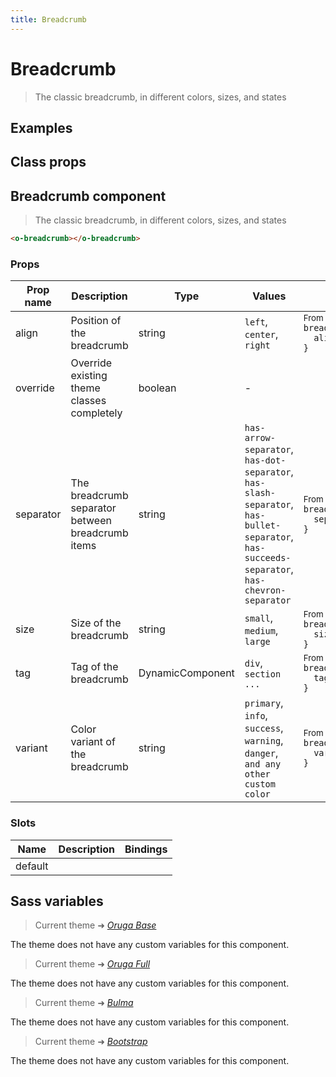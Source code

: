 ```yaml
---
title: Breadcrumb
---
```


# Breadcrumb

<div class="vp-doc">

> The classic breadcrumb, in different colors, sizes, and states

</div>

<div class="vp-example">

## Examples

<example-breadcrumb />

</div>
<div class="vp-example">

## Class props

<inspector-breadcrumb-viewer />

</div>

<div class="vp-doc">

## Breadcrumb component

> The classic breadcrumb, in different colors, sizes, and states

```html
<o-breadcrumb></o-breadcrumb>
```

### Props

| Prop name | Description                                       | Type             | Values                                                                                                                                       | Default                                                                                                                                                   |
| --------- | ------------------------------------------------- | ---------------- | -------------------------------------------------------------------------------------------------------------------------------------------- | --------------------------------------------------------------------------------------------------------------------------------------------------------- |
| align     | Position of the breadcrumb                        | string           | `left`, `center`, `right`                                                                                                                    | <div><small>From <b>config</b>:</small></div><code style='white-space: nowrap; padding: 0;'>breadcrumb: {<br>&nbsp;&nbsp;align: undefined<br>}</code>     |
| override  | Override existing theme classes completely        | boolean          | -                                                                                                                                            |                                                                                                                                                           |
| separator | The breadcrumb separator between breadcrumb items | string           | `has-arrow-separator`, `has-dot-separator`, `has-slash-separator`, `has-bullet-separator`, `has-succeeds-separator`, `has-chevron-separator` | <div><small>From <b>config</b>:</small></div><code style='white-space: nowrap; padding: 0;'>breadcrumb: {<br>&nbsp;&nbsp;separator: undefined<br>}</code> |
| size      | Size of the breadcrumb                            | string           | `small`, `medium`, `large`                                                                                                                   | <div><small>From <b>config</b>:</small></div><code style='white-space: nowrap; padding: 0;'>breadcrumb: {<br>&nbsp;&nbsp;size: undefined<br>}</code>      |
| tag       | Tag of the breadcrumb                             | DynamicComponent | `div`, `section ...`                                                                                                                         | <div><small>From <b>config</b>:</small></div><code style='white-space: nowrap; padding: 0;'>breadcrumb: {<br>&nbsp;&nbsp;tag: "section"<br>}</code>       |
| variant   | Color variant of the breadcrumb                   | string           | `primary`, `info`, `success`, `warning`, `danger`, `and any other custom color`                                                              | <div><small>From <b>config</b>:</small></div><code style='white-space: nowrap; padding: 0;'>breadcrumb: {<br>&nbsp;&nbsp;variant: undefined<br>}</code>   |

### Slots

| Name    | Description | Bindings |
| ------- | ----------- | -------- |
| default |             |          |

</div>

<div class="vp-doc">

## Sass variables

<div class="theme-orugabase">

> Current theme ➜ _[Oruga Base](https://github.com/oruga-ui/theme-oruga)_

<p>The theme does not have any custom variables for this component.</p>
</div><div class="theme-orugafull">

> Current theme ➜ _[Oruga Full](https://github.com/oruga-ui/theme-oruga)_

<p>The theme does not have any custom variables for this component.</p>
</div><div class="theme-bulma">

> Current theme ➜ _[Bulma](https://github.com/oruga-ui/theme-bulma)_

<p>The theme does not have any custom variables for this component.</p>
</div><div class="theme-bootstrap">

> Current theme ➜ _[Bootstrap](https://github.com/oruga-ui/theme-bootstrap)_

<p>The theme does not have any custom variables for this component.</p>
</div>

</div>
